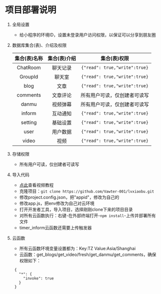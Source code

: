 # 项目部署说明
1. 全局设置
   - 给小程序的环境ID，设置未登录用户访问权限，以保证可以分享到朋友圈

2. 数据库集合(表)、介绍及权限

   |集合(表)名称|集合(表)介绍|集合(表)权限|
   |:-:|:-:|:-:|
   |ChatRoom|聊天记录|`{"read": true,"write":true}`|
   |GroupId|聊天室|`{"read": true,"write":true}`|
   |blog|文章|`{"read": true,"write":true}`|
   |comments|文章评论|所有用户可读，仅创建者可读写|
   |danmu|视频弹幕|所有用户可读，仅创建者可读写|
   |inform|互动通知|`{"read": true,"write":true}`|
   |setting|基础设置|`{"read": true,"write":true}`|
   |user|用户数据|`{"read": true,"write":true}`|
   |video|视频|`{"read": true,"write":true}`|
   
3. 存储权限
   - 所有用户可读，仅创建者可读写

4. 导入代码
   - [点此]()查看视频教程
   - 克隆项目：`git clone https://github.com/Vawter-001/lvxiaobu.git`
   - 修改project.config.json，把"appid"，修改为自己的
   - 修改app.js，把env修改为自己对云环境
   - 打开开发者工具，导入项目，选择刚刚clone下来的项目目录
   - 对所有云函数执行：右键-在外部终端打开-`npm install`-上传并部署所有文件
   - timer_inform云函数还需要上传触发器   

5. 云函数
   - 所有云函数环境变量设置都为：Key:TZ   Value:Asia/Shanghai
   - 云函数：get_blogs/get_video/fresh/get_danmu/get_comments，确保权限如下：
   ```
	{
	  "*": {
		"invoke": true
	  }
	}
   ```






